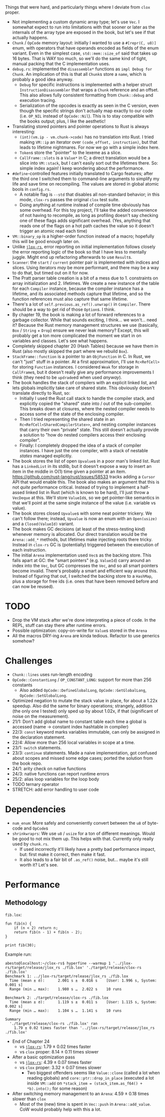 Things that were hard, and particularly things where I deviate from `clox` proper.

* Not implementing a custom dynamic array type; let's use `Vec`. I somewhat expect to run into limitations with that sooner or later as the internals of the array type are exposed in the book, but let's see if that actually happens.
* `Chunk` / `OpCode` memory layout: initially I wanted to use a `#[repr(C, u8)]` enum, with operators that have operands encoded as fields of the enum variant. Even in the simplest case, `std::mem::size_of` said that takes up 16 bytes. That is WAY too much, so we'll do the same kind of tight, manual packing that the C implementation uses.
* `debug.rs`: implemented the `disassemble*` functions as `impl Debug for Chunk`. An implication of this is that all `Chunk`s store a `name`, which is probably a good idea anyway.
  * `Debug` for specific instructions is implemented with a helper struct `InstructionDisassembler` that wraps a `Chunk` reference and an offset. This also allows fully consistent formatting from `Chunk::debug` and execution tracing.
  * Serialization of the opcodes is exactly as seen in the C version, even though the specific strings don't actually map exactly to our code (i.e. `OP_NIL` instead of `OpCode::Nil`). This is to stay compatible with the books output; plus, I like the aesthetic!
* Translating stored pointers and pointer operations to Rust is always interesting:
  * `(int)(vm.ip - vm.chunk->code)` has no translation into Rust. I tried making `VM::ip` an iterator over `(code_offset, instruction)`, but that leads to lifetime nightmares. For now we go with a simple index here.
  * `Token`s store the "pointer" to the lexeme as a slice.
  * `CallFrame::slots` is a `Value*` in C; a direct translation would be a slice into `VM::stack`, but I can't easily sort out the lifetimes there. So: simple index again! I keep wondering about the performance.
* `#define`-controlled features initially translated to Cargo features; after the third one I switched them to command-line arguments to simplify my life and save time on recompiling. The values are stored in global atomic bools in `config.rs`.
  * A notable flag is `--std` that disables all non-standard behavior; in this mode, `clox-rs` passes the original `clox` test suite.
  * Doing anything at runtime instead of compile time obviously has some overhead. For this toy project, I'll take the added convenience of not having to recompile, as long as profiling doesn't say checking one of these flags adds significant overhead. (Yes, anything that reads one of the flags on a hot path caches the value so it doesn't trigger an atomic read each time)
* `VM::binary_op` is a higher-order function instead of a macro; hopefully this will be good enough later on.
* Unlike [`jlox-rs`](https://github.com/abesto/jlox-rs/), error reporting on initial implementation follows closely the error reporting logic of the book so that I have less to mentally juggle. Might end up refactoring afterwards to use `Result`s.
* `Scanner`: the `start` / `current` pointer pair is implemented with indices and slices. Using iterators *may* be more performant, and there may be a way to do that, but timed out on it for now.
* The Pratt parser table creation is a bit of a mess due to 1. constraints on array initialization and 2. lifetimes. We create a new instance of the table for each `Compiler` instance, because the compiler instance has a lifetime, and its associated methods capture that lifetime, and so the function references must also capture that same lifetime.
* There's a lot of `self.previous.as_ref().unwrap()` in `Compiler`. There should be a way to get rid of those `Option`s. I think.
* By chapter 19, the book is making a lot of forward references to a garbage collector. While that sounds exciting, I think... we won't... need it? Because the Rust memory management structures we use (basically, `Box` / `String` + `Drop`) ensure we never leak memory? Except, this will probably get a ton more complicated the moment we start in on variables and classes. Let's see what happens.
* Completely skipped chapter 20 (Hash Tables) because we have them in Rust (also mostly skipped the part where we rebuild `Box`).
* `StackFrame::function` is a pointer to an `ObjFunction` in C. In Rust, we can't "just" stuff in a pointer. At a first approximation, I'll use `Rc<RefCell>` for storing `Function` instances. I considered `Weak` for storage in `CallFrame`s, but it doesn't really give any performance improvements I think (they need to be `updrade`ed when used *anyway*).
* The book handles the stack of compilers with an explicit linked list, and lets globals implicitly take care of shared state. This obviously doesn't translate directly to Rust, so:
  * Initially I used the Rust call stack to handle the compiler stack, and explicitly copied the "shared" state into / out of the sub-compiler. This breaks down at closures, where the nested compiler needs to access some of the state of the enclosing compiler.
  * Then I tried representing the shared state in an `Rc<RefCell<SharedCompilerState>>`, and nesting compiler instances that carry their own "private" state. This still doesn't actually provide a solution to "how do nested compilers access their enclosing compiler".
  * Finally: I completely dropped the idea of a stack of compiler instances. I have just the one compiler, with a stack of nestable *states* managed explicitly.
* The book stores the list of open `Upvalue`s in a poor man's linked list. Rust has a `LinkedList` in its stdlib, but it doesn't expose a way to insert an item in the middle in O(1) time given a pointer at an item. <https://github.com/rust-lang/rust/issues/58533> tracks adding a `Cursor` API that would enable this. The book also makes an argument that this is not *quite* performance critical. Instead of trying to implement a half-assed linked list in Rust (which is known to be hard), I'll just throw a `VecDeque` at this. We'll store `ValueId`s, so we get pointer-like semantics in that we'll point at the same single instance of the value (i.e. variable vs value).
* The book stores closed `Upvalue`s with some neat pointer trickery. We can't follow there; instead, `Upvalue` is now an enum with an `Open(usize)` and a `Closed(ValueId)` variant.
* The book makes GC decisions (at least of the stress-testing kind) whenever memory is allocated. Our direct translation would be the `Arena::add_*` methods, but lifetimes make injecting roots there tricky. Instead in `clox-rs` GC is (potentially) triggered between the execution of each instruction.
* The initial `Arena` implementation used `Vec`s as the backing store. This falls apart at GC: the "smart pointers" (e.g. `ValueId`) carry around an index into the `Vec`, but GC compresses the `Vec`, and so all smart pointers become invalid. There's probably a smart and efficient way around this. Instead of figuring that out, I switched the backing store to a `HashMap`, plus a storage for free ids (i.e. ones that have been removed before and can now be reused).

# TODO

* Drop the VM stack after we're done interpreting a piece of code. In the REPL, stuff can stay there after runtime errors.
* Possible optimization: copy-on-write for `Value`s stored in the `Arena`
* All the macros DRY-ing `Arena` are kinda tedious. Refactor to use generics somehow?

# Challenges

* `Chunk::lines` uses run-length encoding
* `OpCode::ConstantLong` / `OP_CONSTANT_LONG`: support for more than 256 constants
  * Also added `OpCode::DefineGlobalLong`, `OpCode::GetGlobalLong`, `OpCode::SetGlobalLong`.
* Optimized negation to mutate the stack value in place, for about a 1.22x speedup. Also did the same for binary operations; strangely, addition (the only one I tested) only sped up by about 1.02x, if that (significant of noise on the measurement).
* 21/1: Don't add global name to constant table each time a global is accessed (name -> constant index hashtable in compiler)
* 22/3: `const` keyword marks variables immutable, can only be assigned in the declaration statement.
* 22/4: Allow more than 256 local variables in scope at a time.
* 23/1: `switch` statements.
* 23/3: `continue` statements. Made a naive implementation, got confused about scopes and missed some edge cases; ported the solution from the book repo.
* 24/1: arity check on native functions
* 24/3: native functions can report runtime errors
* 25/2: alias loop variables for the loop body
* TODO ternary operator
* STRETCH: add error handling to user code

# Dependencies

* `num_enum`: More safely and conveniently convert between the `u8` of byte-code and `OpCode`s
* `shrinkwraprs`: We use `u8` / `usize` for a ton of different meanings. Would be good to not mix them up. This helps with that. Currently only really used by `chunk.rs`.
  * If used incorrectly it'll likely have a pretty bad performance impact, but: first make it correct, then make it fast.
  * It also leads to a fair bit of `.as_ref()` noise, but... maybe it's still worth it? Let's see.

# Performance

## Methodology

`fib.lox`:

```
fun fib(n) {
    if (n < 2) return n;
    return fib(n - 1) + fib(n - 2);
}

print fib(30);
```

Example run:

```
abesto@localhost:~/clox-rs$ hyperfine --warmup 1 '../jlox-rs/target/release/jlox_rs ./fib.lox' './target/release/clox-rs ./fib.lox'
Benchmark 1: ../jlox-rs/target/release/jlox_rs ./fib.lox
  Time (mean ± σ):      2.001 s ±  0.016 s    [User: 1.996 s, System: 0.001 s]
  Range (min … max):    1.980 s …  2.022 s    10 runs
 
Benchmark 2: ./target/release/clox-rs ./fib.lox
  Time (mean ± σ):      1.119 s ±  0.011 s    [User: 1.115 s, System: 0.002 s]
  Range (min … max):    1.104 s …  1.141 s    10 runs
 
Summary
  './target/release/clox-rs ./fib.lox' ran
    1.79 ± 0.02 times faster than '../jlox-rs/target/release/jlox_rs ./fib.lox'
```

* End of Chapter 24
  * vs [`jlox-rs`](https://github.com/abesto/jlox-rs): 1.79 ± 0.02 times faster 
  * vs `clox` proper: 8.14 ± 0.11 times slower
* After a basic optimization pass
  * vs [`jlox-rs`](https://github.com/abesto/jlox-rs): 4.39 ± 0.07 times faster
  * vs `clox` proper: 3.32 ± 0.07 times slower
    * Two biggest offenders seems like `Value::clone` (called a lot when reading globals) and `core::ptr::drop_in_place` (executed a lot inside `VM::add` on `*stack_item = (stack_item.as_f64() + *b).into();` for some reason)
* After switching memory management to an `Arena`: 4.59 ± 0.18 times slower than `clox`
  * Most of the (new) time is spent in `Vec::push` in `Arena::add_value`. CoW would probably help with this a lot.
